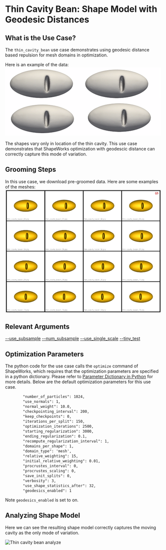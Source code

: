 # Thin Cavity Bean: Shape Model with Geodesic Distances

## What is the Use Case?
The `thin_cavity_bean` use case demonstrates using geodesic distance based repulsion for mesh domains in optimization.

Here is an example of the data:
![Thin cavity bean](../../img/use-cases/thin_cavity_bean.png)

The shapes vary only in location of the thin cavity. This use case demonstrates that ShapeWorks optimization with geodescic distance can correctly capture this mode of variation.

## Grooming Steps
In this use case, we download pre-groomed data. Here are some examples of the meshes:
![Thin cavity bean meshes](../../img/use-cases/bean_input.png)

## Relevant Arguments
[--use_subsample](../use-cases.md#-use_subsample)
[--num_subsample](../use-cases.md#-use_subsample)
[--use_single_scale](../use-cases.md#-use_single_scale)
[--tiny_test](../use-cases.md#-tiny_test)

## Optimization Parameters
The python code for the use case calls the `optimize` command of ShapeWorks, which requires that the optimization parameters are specified in a python dictionary. Please refer to [Parameter Dictionary in Python](../../workflow/optimize.md#parameter-dictionary-in-python) for more details. 
Below are the default optimization parameters for this use case.

```
        "number_of_particles": 1024,
        "use_normals": 1,
        "normal_weight": 10.0,
        "checkpointing_interval": 200,
        "keep_checkpoints": 0,
        "iterations_per_split": 150,
        "optimization_iterations": 2500,
        "starting_regularization": 3000,
        "ending_regularization": 0.1,
        "recompute_regularization_interval": 1,
        "domains_per_shape": 1,
        "domain_type": 'mesh',
        "relative_weighting": 15,
        "initial_relative_weighting": 0.01,
        "procrustes_interval": 0,
        "procrustes_scaling": 0,
        "save_init_splits": 0,
        "verbosity": 3,
        "use_shape_statistics_after": 32,
        "geodesics_enabled": 1
```

Note `geodesics_enabled` is set to on.

## Analyzing Shape Model

Here we can see the resulting shape model correctly captures the moving cavity as the only mode of variation.

![Thin cavity bean analyze](https://sci.utah.edu/~shapeworks/doc-resources/pngs/thin_cavity_bean.gif)

